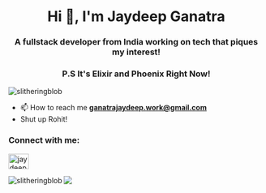 <h1 align="center">Hi 👋, I'm Jaydeep Ganatra</h1>
<h3 align="center">A fullstack developer from India working on tech that piques my interest!</h3>
<h3 align="center">P.S It's Elixir and Phoenix Right Now!</h3>

<p align="left"> <img src="https://komarev.com/ghpvc/?username=slitheringblob&label=Profile%20views&color=0e75b6&style=flat" alt="slitheringblob" /> </p>

- 📫 How to reach me **ganatrajaydeep.work@gmail.com**
- Shut up Rohit!
<h3 align="left">Connect with me:</h3>
<p align="left">
<a href="https://linkedin.com/in/jaydeep-ganatra" target="blank"><img align="center" src="https://raw.githubusercontent.com/rahuldkjain/github-profile-readme-generator/master/src/images/icons/Social/linked-in-alt.svg" alt="jaydeep-ganatra" height="30" width="40" /></a>
</p>

<img align="left" src="https://github-readme-stats.vercel.app/api?username=slitheringblob&show_icons=true&locale=en" alt="slitheringblob" />
<img align="center" src="https://github-readme-stats.vercel.app/api/top-langs/?username=slitheringblob&layout=compact&theme=dark" />



